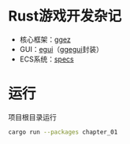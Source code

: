 # Rust游戏开发杂记

- 核心框架：[ggez](https://github.com/ggez/ggez/)
- GUI：[egui](https://github.com/emilk/egui/)（[ggegui](https://github.com/NemuiSen/ggegui)封装）
- ECS系统：[specs](https://github.com/amethyst/specs)

# 运行

项目根目录运行

```bash
cargo run --packages chapter_01
```